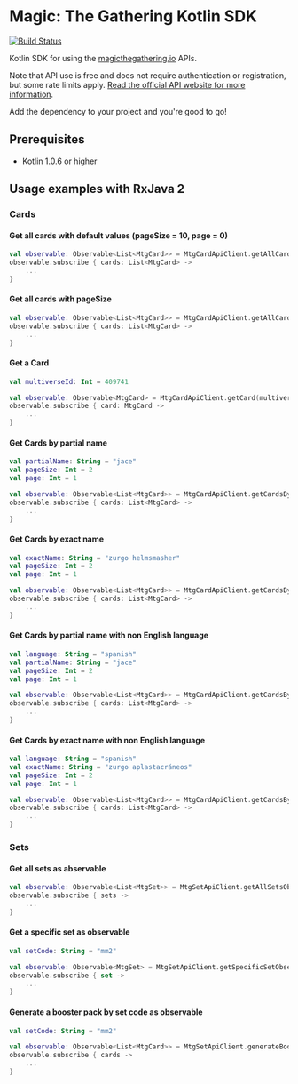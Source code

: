 Magic: The Gathering Kotlin SDK 
===============================

[![Build Status](https://travis-ci.org/MagicTheGathering/mtg-sdk-kotlin.svg?branch=develop)](https://travis-ci.org/MagicTheGathering/mtg-sdk-kotlin)


Kotlin SDK for using the [magicthegathering.io](http://magicthegathering.io) APIs.

Note that API use is free and does not require authentication or registration, but some rate limits apply. [Read the official API website for more information](https://docs.magicthegathering.io/#rate-limits).

Add the dependency to your project and you're good to go! 

Prerequisites
-------------

- Kotlin 1.0.6 or higher

Usage examples with RxJava 2
----------------------------

### Cards

#### Get all cards with default values (pageSize = 10, page = 0)
```kotlin
val observable: Observable<List<MtgCard>> = MtgCardApiClient.getAllCards()
observable.subscribe { cards: List<MtgCard> ->
    ...
}
```

#### Get all cards with pageSize
```kotlin
val observable: Observable<List<MtgCard>> = MtgCardApiClient.getAllCards(50)
observable.subscribe { cards: List<MtgCard> ->
    ...
}
```

#### Get a Card
```kotlin
val multiverseId: Int = 409741

val observable: Observable<MtgCard> = MtgCardApiClient.getCard(multiverseId)
observable.subscribe { card: MtgCard ->
    ...
}
```

#### Get Cards by partial name
```kotlin
val partialName: String = "jace"
val pageSize: Int = 2
val page: Int = 1

val observable: Observable<List<MtgCard>> = MtgCardApiClient.getCardsByPartialName(partialName, pageSize, page)
observable.subscribe { cards: List<MtgCard> ->
    ...
}
```

#### Get Cards by exact name
```kotlin
val exactName: String = "zurgo helmsmasher"
val pageSize: Int = 2
val page: Int = 1

val observable: Observable<List<MtgCard>> = MtgCardApiClient.getCardsByExactName(exactName, pageSize, page)
observable.subscribe { cards: List<MtgCard> ->
    ...
}
```

#### Get Cards by partial name with non English language
```kotlin
val language: String = "spanish"
val partialName: String = "jace"
val pageSize: Int = 2
val page: Int = 1

val observable: Observable<List<MtgCard>> = MtgCardApiClient.getCardsByPartialNameWithNonEnglishLanguage(language, partialName, pageSize, page)
observable.subscribe { cards: List<MtgCard> ->
    ...
}
```

#### Get Cards by exact name with non English language
```kotlin
val language: String = "spanish"
val exactName: String = "zurgo aplastacráneos"
val pageSize: Int = 2
val page: Int = 1

val observable: Observable<List<MtgCard>> = MtgCardApiClient.getCardsByExactNameWithNonEnglishLanguage(language, exactName, pageSize, page)
observable.subscribe { cards: List<MtgCard> ->
    ...
}
```

### Sets

#### Get all sets as abservable
```kotlin
val observable: Observable<List<MtgSet>> = MtgSetApiClient.getAllSetsObservable()
observable.subscribe { sets ->
    ...
}
```

#### Get a specific set as observable
```kotlin
val setCode: String = "mm2"

val observable: Observable<MtgSet> = MtgSetApiClient.getSpecificSetObservable(setCode)
observable.subscribe { set ->
    ...
}
```

#### Generate a booster pack by set code as observable
```kotlin
val setCode: String = "mm2"

val observable: Observable<List<MtgCard>> = MtgSetApiClient.generateBoosterPackBySetCodeObservable(setCode)
observable.subscribe { cards ->
    ...
}
```